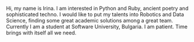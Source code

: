 Hi, my name is Irina. I am interested in Python and Ruby, ancient poetry and sophisticated techno. I would like to put my talents into Robotics and Data Science, finding some great academic solutions among a great team. Currently I am a student at Software University, Bulgaria. I am patient. Time brings with itself all we need.

